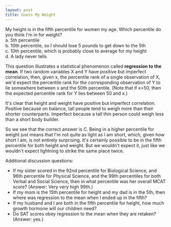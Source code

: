 ```yaml
---
layout: post
title: Guess My Weight
---
```


My height is in the fifth percentile for women my age.  Which percentile do you think I'm in for weight?  
 a. 5th percentile  
 b. 10th percentile, so I should lose 5 pounds to get down to the 5th  
 c. 10th percentile, which is probably close to average for my height  
 d. A lady never tells  

This question illustrates a statistical phenomenon called **regression to the mean**. If two random variables X and Y have positive but imperfect correlation, then, given x, the percentile rank of a single observation of X, we'd expect the percentile rank for the corresponding observation of Y to lie somewhere between x and the 50th percentile.  (Note that if x>50, then the expected percentile rank for Y lies between 50 and x.)

It's clear that height and weight have positive but imperfect correlation.  Positive because on balance, tall people tend to weigh more than their shorter counterparts.  Imperfect because a tall thin person could weigh less than a short body builder.

So we see that the correct answer is C.  Being in a higher percentile for weight just means that I'm not quite as light as I am short, which, given how short I am, is not entirely surprising. It's certainly possible to be in the fifth percentile for both height and weight.  But we wouldn't expect it, just like we wouldn't expect lightning to strike the same place twice. 

Additional discussion questions:

* If my sister scored in the 92nd percentile for Biological Science, and 96th percentile for Physical Science, and the 99th percentiles for both Verbal and Social Science, then in what percentile was her overall MCAT score? (Answer: Very very high 99th.)
* If my mom is the 15th percentile for height and my dad is in the 5th, then where was regression to the mean when I ended up in the fifth?
* If my husband and I are both in the fifth percentile for height, how much growth hormone will our children need?
* Do SAT scores obey regression to the mean when they are retaken? (Answer: yes.)


